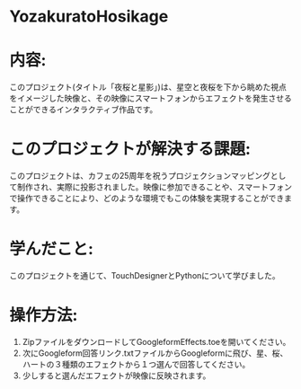 # YozakuratoHosikage

# 内容:
このプロジェクト(タイトル「夜桜と星影」)は、星空と夜桜を下から眺めた視点をイメージした映像と、その映像にスマートフォンからエフェクトを発生させることができるインタラクティブ作品です。

# このプロジェクトが解決する課題:
このプロジェクトは、カフェの25周年を祝うプロジェクションマッピングとして制作され、実際に投影されました。映像に参加できることや、スマートフォンで操作できることにより、どのような環境でもこの体験を実現することができます。

# 学んだこと:
このプロジェクトを通じて、TouchDesignerとPythonについて学びました。

# 操作方法:
1. ZipファイルをダウンロードしてGoogleformEffects.toeを開いてください。
2. 次にGoogleform回答リンク.txtファイルからGoogleformに飛び、星、桜、ハートの３種類のエフェクトから１つ選んで回答してください。
3. 少しすると選んだエフェクトが映像に反映されます。
